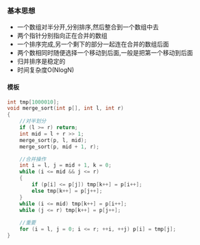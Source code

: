 ### 基本思想
- 一个数组对半分开,分别排序,然后整合到一个数组中去
- 两个指针分别指向正在合并的数组
- 一个排序完成,另一个剩下的部分一起连在合并的数组后面
- 两个数相同时随便选择一个移动到后面,一般是把第一个移动到后面
- 归并排序是稳定的
- 时间复杂度O(NlogN)

#### 模板
```c
int tmp[1000010];
void merge_sort(int p[], int l, int r)
{
    //对半划分
	if (l >= r)	return;
	int mid = l + r >> 1;
	merge_sort(p, l, mid);
	merge_sort(p, mid + 1, r);

    //合并操作
	int i = l, j = mid + 1, k = 0;
	while (i <= mid && j <= r)
	{
		if (p[i] <= p[j]) tmp[k++] = p[i++];
		else tmp[k++] = p[j++];
	}
	while (i <= mid) tmp[k++] = p[i++];
	while (j <= r) tmp[k++] = p[j++];
	
    //重要
	for (i = l, j = 0; i <= r; ++i, ++j) p[i] = tmp[j];
}
```
